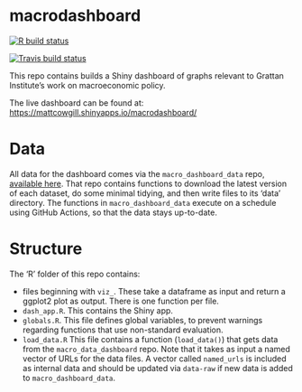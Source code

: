 
<!-- README.md is generated from README.Rmd. Please edit that file -->

# macrodashboard

<!-- badges: start -->

[![R build
status](https://github.com/mattcowgill/macrodashboard/workflows/R-CMD-check/badge.svg)](https://github.com/mattcowgill/macrodashboard/actions)

[![Travis build
status](https://travis-ci.org/mattcowgill/macrodashboard.svg?branch=master)](https://travis-ci.org/mattcowgill/macrodashboard)
<!-- badges: end -->

This repo contains builds a Shiny dashboard of graphs relevant to
Grattan Institute’s work on macroeconomic policy.

The live dashboard can be found at:
<https://mattcowgill.shinyapps.io/macrodashboard/>

# Data

All data for the dashboard comes via the `macro_dashboard_data` repo,
[available here](https://github.com/MattCowgill/macro_dashboard_data/).
That repo contains functions to download the latest version of each
dataset, do some minimal tidying, and then write files to its ‘data’
directory. The functions in `macro_dashboard_data` execute on a schedule
using GitHub Actions, so that the data stays up-to-date.

# Structure

The ‘R’ folder of this repo contains:

  - files beginning with `viz_`. These take a dataframe as input and
    return a ggplot2 plot as output. There is one function per file.
  - `dash_app.R`. This contains the Shiny app.
  - `globals.R`. This file defines global variables, to prevent warnings
    regarding functions that use non-standard evaluation.
  - `load_data.R` This file contains a function (`load_data()`) that
    gets data from the `macro_data_dashboard` repo. Note that it takes
    as input a named vector of URLs for the data files. A vector called
    `named_urls` is included as internal data and should be updated via
    `data-raw` if new data is added to `macro_dashboard_data`.
